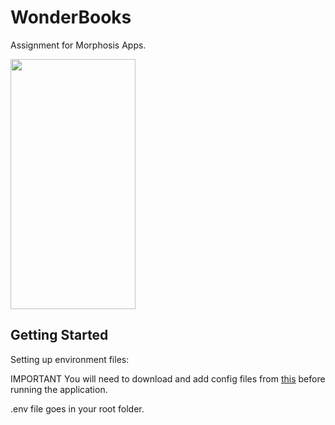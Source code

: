 # WonderBooks

Assignment for Morphosis Apps.

<a href="url"><img src="https://raw.githubusercontent.com/manas-raj-shrestha/WonderBooks/NYT-2/screen_shot.png" height="400" width="200" ></a>

## Getting Started

Setting up environment files:

IMPORTANT You will need to download and add config files from [this](https://drive.google.com/drive/folders/1Bb2V0KdwDH2J_gV3OZ8PHq_yHSajUODI?usp=sharing) before running the application.

.env file goes in your root folder.
